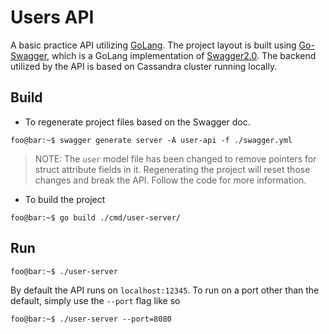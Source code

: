 # Users API
A basic practice API utilizing [GoLang](https://golang.org/). The project layout is built using
[Go-Swagger](https://github.com/go-swagger/go-swagger), which is a GoLang implementation of
[Swagger2.0](https://swagger.io/). The backend utilized by the API is based on Cassandra cluster running locally.

## Build
* To regenerate project files based on the Swagger doc.
```console
foo@bar:~$ swagger generate server -A user-api -f ./swagger.yml
```
> NOTE: The `user` model file has been changed to remove pointers for struct attribute fields in it. Regenerating the
> project will reset those changes and break the API. Follow the code for more information.

* To build the project
```console
foo@bar:~$ go build ./cmd/user-server/
```

## Run
```console
foo@bar:~$ ./user-server
```
By default the API runs on `localhost:12345`. To run on a port other than the default, simply use the `--port` flag like
so
```console
foo@bar:~$ ./user-server --port=8080
```